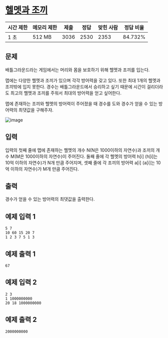 # [헬멧과 조끼](https://www.acmicpc.net/problem/15781)

| 시간 제한 | 메모리 제한 | 제출 | 정답 | 맞힌 사람 | 정답 비율 |
| --- | --- | --- | --- | --- | --- |
| 1 초 | 512 MB | 3036 | 2530 | 2353 | 84.732% |

## 문제

배틀그라운드라는 게임에서는 머리와 몸을 보호하기 위해 헬멧과 조끼를 입는다.

맵에는 다양한 헬멧과 조끼가 있으며 각각 방어력을 갖고 있다. 또한 최대 1개의 헬멧과 조끼밖에 입지 못한다. 경수는 배틀그라운드에서 승리하고 싶기 때문에 시간이 걸리더라도 최고의 헬멧과 조끼를 주워서 최대의 방어력을 얻고 싶어한다.

맵에 존재하는 조끼와 헬멧의 방어력이 주어졌을 때 경수를 도와 경수가 얻을 수 있는 방어력의 최댓값을 구해주자.

![image](https://onlinejudgeimages.s3-ap-northeast-1.amazonaws.com/problem/15781/1.png)

## 입력

입력의 첫째 줄에 맵에 존재하는 헬멧의 개수 N(N은 1000이하의 자연수)과 조끼의 개수 M(M은 1000이하의 자연수)이 주어진다. 둘째 줄에 각 헬멧의 방어력 h[i] (h[i]는 10억 이하의 자연수)가 N개 만큼 주어지며, 셋째 줄에 각 조끼의 방어력 a[i] (a[i]는 10억 이하의 자연수)가 M개 만큼 주어진다.

## 출력

경수가 얻을 수 있는 방어력의 최댓값을 출력한다.

## 예제 입력 1

```
5 7
10 60 15 20 7
1 2 3 7 5 1 3

```

## 예제 출력 1

```
67

```

## 예제 입력 2

```
2 3
1 1000000000
20 18 1000000000

```

## 예제 출력 2

```
2000000000
```
